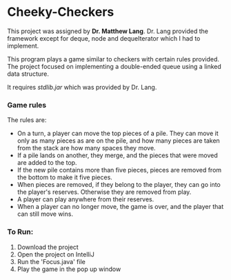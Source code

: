 # Cheeky-Checkers

This project was assigned by __Dr. Matthew Lang__. 
Dr. Lang provided the framework except for deque, node and dequeIterator which I had to implement.

This program plays a game similar to checkers with certain rules provided. The project focused on implementing a double-ended queue using a linked data structure.  

It requires _stdlib.jar_ which was provided by Dr. Lang. 

### Game rules

The rules are:

* On a turn, a player can move the top pieces of a pile. They can move it only as many pieces as are on the pile, and how many pieces are taken from the stack are how many spaces they move.
* If a pile lands on another, they merge, and the pieces that were moved are added to the top.
* If the new pile contains more than five pieces, pieces are removed from the bottom to make it five pieces.
* When pieces are removed, if they belong to the player, they can go into the player's reserves. Otherwise they are removed from play.
* A player can play anywhere from their reserves.
* When a player can no longer move, the game is over, and the player that can still move wins.

### To Run:
1. Download the project 
2. Open the project on IntelliJ
3. Run the 'Focus.java' file
4. Play the game in the pop up window
